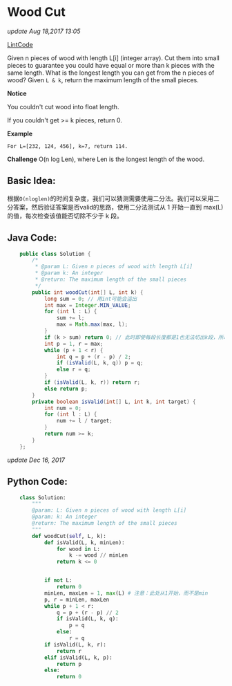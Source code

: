 # Wood Cut

_update Aug 18,2017 13:05_

[LintCode](http://www.lintcode.com/en/problem/wood-cut/)

Given n pieces of wood with length L\[i\] \(integer array\). Cut them into small pieces to guarantee you could have equal or more than k pieces with the same length. What is the longest length you can get from the n pieces of wood? Given `L & k`, return the maximum length of the small pieces.

**Notice**

You couldn't cut wood into float length.

If you couldn't get &gt;= k pieces, return 0.

**Example**

```text
For L=[232, 124, 456], k=7, return 114.
```

**Challenge**  O\(n log Len\), where Len is the longest length of the wood.

## Basic Idea:

根据`O(nloglen)`的时间复杂度，我们可以猜测需要使用二分法。我们可以采用二分答案，然后验证答案是否valid的思路，使用二分法测试从 1 开始一直到 max\(L\) 的值，每次检查该值能否切除不少于 k 段。

## Java Code:

```java
    public class Solution {
        /*
         * @param L: Given n pieces of wood with length L[i]
         * @param k: An integer
         * @return: The maximum length of the small pieces
         */
        public int woodCut(int[] L, int k) {
            long sum = 0; // 用int可能会溢出
            int max = Integer.MIN_VALUE;
            for (int l : L) {
                sum += l;
                max = Math.max(max, l);
            }
            if (k > sum) return 0; // 此时即使每段长度都是1也无法切出k段，所以返回0
            int p = 1, r = max;
            while (p + 1 < r) {
                int q = p + (r - p) / 2;
                if (isValid(L, k, q)) p = q;
                else r = q;
            }
            if (isValid(L, k, r)) return r;
            else return p;
        }
        private boolean isValid(int[] L, int k, int target) {
            int num = 0;
            for (int l : L) {
                num += l / target;
            }
            return num >= k;
        }
    };
```

_update Dec 16, 2017_

## Python Code:

```python
    class Solution:
        """
        @param: L: Given n pieces of wood with length L[i]
        @param: k: An integer
        @return: The maximum length of the small pieces
        """
        def woodCut(self, L, k):
            def isValid(L, k, minLen):
                for wood in L:
                    k -= wood // minLen
                return k <= 0


            if not L:
                return 0
            minLen, maxLen = 1, max(L) # 注意：此处从1开始，而不是min
            p, r = minLen, maxLen
            while p + 1 < r:
                q = p + (r - p) // 2
                if isValid(L, k, q):
                    p = q
                else:
                    r = q
            if isValid(L, k, r):
                return r
            elif isValid(L, k, p):
                return p
            else:
                return 0
```

